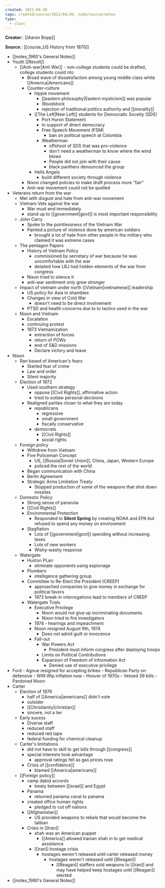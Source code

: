 ```yaml
---
created: 2021-04-30
tags: created/source/2021/04/30, node/source/notes
type:
  - class
---
```

**Creator**:: [[Aaron Bopp]]
 
**Source**:: [[course_US History from 1870]]

- [[notes_1960's General Notes]]
- Youth [[Revolt]]
     - [[Anti-war|Anti War]] - non-college students could be drafted, college students could nto
          - Broad wave of dissatisfaction among young middle class white [[America|Americans]]
          - Counter-culture
               - hippie movement
                    - [[eastern philosophy|Eastern mysticism]] was popular
                    - Woodstock
                    - rejection of traditional politics authority and [[morality]]
               - [[The Left|New Left]] students for Democratic Soceity (SDS)
                    - Port Huron Statement
                    - In support of direct democracy
                    - Free Speech Movement (FSM)
                         - ban on political speech at Columbia
                    - Weatherman
                         - offshoot of SDS that was pro-violence
                         - don't need a weatherman to know where the wind blows
                         - People did not join with their cause
                         - black panthers denounced the group
               - Hells Angels
                    - build different society through violence
          - Nixon changed policies to make draft process more "fair"
          - Anti-war movement could not be quelled
- Veterans return from the war
     - Met with disgust and hate from anti-war movement
     - Vietnam Vets against the war
          - War must end immediately
          - stand up to [[government|govt]] is most important responsibility
     - John Carry
          - Spoke to the pointlessness of the Vietnam War
          - Painted a picture of violence done by american soldiers
               - brought a lot of hate from other people in the military who claimed it was extreme cases
     - The pentagon Papers
          - History of Vietnam Policy
               - commisioned by secretary of war because he was uncomfortable with the war
               - detailed how LBJ had hidden elements of the war from congress
          - Nixon tried to silence it
          - anti-war sentiment only grew stronger
     - Impact of vietnam under north [[Vietnam|vietnamese]] leadership
          - US policy for Asia in shambles
          - Changes in view of Cold War
               - doesn't need to be direct involvement
          - PTSD and health concerns due to to tactics used in the war
     - Nixon and Vietnam
          - Escalation
          - continuing protest
          - 1973 Vietnamization
               - extraction of forces
               - return of POWs
               - end of S&D missions
               - Declare victory and leave
- Nixon
     - Ran based of American's fears
          - Started fear of crime
          - Law and order
          - Silent majority
     - Election of 1972
          - Used southern strategy
               - oppose [[Civil Rights]], affirmative action
               - tried to outlaw personal decisions
          - Realigned parties closer to what they are today
               - republicans
                    - regressive
                    - small government
                    - fiscally conservative
               - democrats
                    - [[Civil Rights]]
                    - social rights
     - Foreign policy
          - Withdrew from Vietnam
          - Five Policeman Concept
               - US, [[Russia|Soviet Union]], China, Japan, Western Europe
               - policed the rest of the world
          - Began communication with China
          - Berlin Agreement
          - Strategic Arms Limitation Treaty
               - Stopped production of some of the weapons that shot down missiles
     - Domestic Policy
          - Strong sense of paranoia
          - [[Civil Rights]]
          - Environmental Protection
               - Responded to **Silent Spring** by creating NOAA and EPA but refused to spend any money on environment
          - Stagflation
               - Lots of [[government|govt]] spending without increasing taxes
               - Lots of new workers
               - Wishy-washy response
     - Watergate
          - Huston PLan
               - eliminate opponents using espionage
          - Plumbers
               - intelligence gathering group
          - Committee to Re-Elect the President (CREEP)
               - approached companies to give money in exchange for political favors
               - 1972 break-in interrogations lead to members of CREEP
          - Watergate Trials
               - Executive Privilege
                    - Nixon would not give up incriminating documents
                    - Nixon tried to fire investigators
               - 1974 - hearings and impeachment
               - Nixon resigned August 9th, 1974
                    - Does not admit guilt or innocence
               - Fall-out
                    - War Powers Act
                         - President must inform congress after deploying troops
                    - Limits on Political Contributions
                    - Expansion of Freedom of Information Act
                         - Denied use of executive privilege
- Ford
      - Agnue resigned for accepting bribes
      - Republican Party on defensive
      - WIN Wip inflation now
      - Hoover of 1970s
      - Vetoed 39 bills
      - Pardoned Nixon
- Carter
     - Election of 1976
          - half of [[America|americans]] didn't vote
          - outsider
          - [[Christianity|christian]]
          - sincere, not a lier
     - Early sucess
          - Diverse staff
          - reduced staff
          - reduced red tape
          - federal funding for chemical cleanup
     - Carter's limitations
          - did not have to skill to get bills through [[congress]]
          - special interests took advantage
               - approval ratings fell as gas prices rose
          - Crisis of [[confidence]]
               - blamed [[America|americans]]
     - [[Foreign policy]]
          - camp dabid accords
               - treaty between [[israel]] and Egypt
          - Panama
               - returned panama canal to panama
          - created office human rights
               - pledged to cut off nations
          - [[Afghanistan]]
               - US provided weapons to rebels that would become the taliban
          - Crisis in [[Iran]]
               - shah was an American puppet
                    - [[America]] allowed Iranian shah in to get medical assistance
               - [[Iran]] hostage crisis
                    - hostages weren't released until carter released money
                         - hostages weren't released until [[Reagan]]
                              - [[Reagan]] staffers sold weapons to [[Iran]] and may have helped keep hostages until [[Reagan]] elected
- [[notes_1980's General Notes]]
